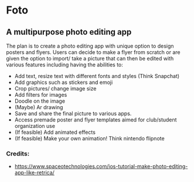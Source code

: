 # Foto
## A multipurpose photo editing app

The plan is to create a photo editing app with unique option to design posters and flyers. Users can decide to make a flyer from scratch or are given the option to import/ take a picture that can then be edited with various features including having the abilities to:

- Add text, resize text with different fonts and styles (Think Snapchat)
- Add graphics such as stickers and emoji
- Crop pictures/ change image size
- Add filters for images
- Doodle on the image 
- (Maybe) Ar drawing
- Save and share the final picture to various apps.
- Access premade poster and flyer templates aimed for club/student organization use
- (If feasible) Add animated effects
- (If feasible) Make your own animation! Think nintendo flipnote

### Credits: 
- https://www.spaceotechnologies.com/ios-tutorial-make-photo-editing-app-like-retrica/


